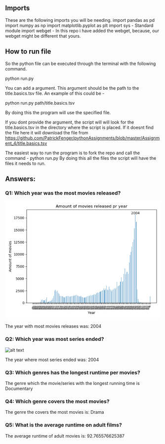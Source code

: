 
## Imports

These are the following imports you will be needing.
import pandas as pd
import numpy as np
import matplotlib.pyplot as plt
import sys - Standard module
import webget - In this repo i have added the webget, because, our webget might be different that yours.

## How to run file
So the python file can be executed through the terminal with the following command.

python run.py

You can add a argument. This argument should be the path to the title.basics.tsv file.
An example of this could be - 

python run.py path/title.basics.tsv

By doing this the program will use the specified file.

If you dont provide the argument, the script will will look for the title.basics.tsv in the directory where the script is placed. If it doesnt find the file here it will download the file from https://github.com/PatrickFenger/pythonAssignments/blob/master/Assignment_4/title.basics.tsv

The easiest way to run the program is to fork the repo and call the command - python run.py
By doing this all the files the script will have the files it needs to run.

## Answers:
### Q1: Which year was the most movies released?
![alt text](https://github.com/PatrickFenger/pythonAssignments/blob/master/Assignment_4/Figure_1.png)

The year with most movies releases was:  2004

### Q2: Which year was most series ended?
![alt text](https://github.com/PatrickFenger/pythonAssignments/blob/master/Assignment_4/figure_2.png)

The year where most series ended was:  2004

### Q3: Which genres has the longest runtime per movies?

The genre which the movie/series with the longest running time is  Documentary

### Q4: Which genre covers the most movies?

The genre the covers the most movies is:  Drama

### Q5: What is the average runtime on adult films?

The average runtime of adult movies is:  92.765576625387
